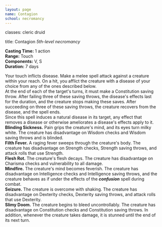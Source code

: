 ```yaml
---
layout: page
name: Contagion
school: necromancy
---
```

classes: cleric
         druid

title: Contagion 
_5th-level necromancy_ 

**Casting Time:** 1 action    
**Range:** Touch   
**Components:** V, S    
**Duration:** 7 days 

Your touch inflicts disease. Make a melee spell attack against a creature within your reach. On a hit, you afflict the creature with a disease of your choice from any of the ones described below.    
At the end of each of the target's turns, it must make a Constitution saving throw. After failing three of these saving throws, the disease's effects last for the duration, and the creature stops making these saves. After succeeding on three of these saving throws, the creature recovers from the disease, and the spell ends.    
Since this spell induces a natural disease in its target, any effect that removes a disease or otherwise ameliorates a disease's effects apply to it.    
**Blinding Sickness.** Pain grips the creature's mind, and its eyes turn milky white. The creature has disadvantage on Wisdom checks and Wisdom saving throws and is blinded.    
**Filth Fever.** A raging fever sweeps through the creature's body. The creature has disadvantage on Strength checks, Strength saving throws, and attack rolls that use Strength.    
**Flesh Rot.** The creature's flesh decays. The creature has disadvantage on Charisma checks and vulnerability to all damage.    
**Mindfire.** The creature's mind becomes feverish. The creature has disadvantage on Intelligence checks and Intelligence saving throws, and the creature behaves as if under the effects of the **_confusion_** spell during combat.    
**Seizure.** The creature is overcome with shaking. The creature has disadvantage on Dexterity checks, Dexterity saving throws, and attack rolls that use Dexterity.    
**Slimy Doom.** The creature begins to bleed uncontrollably. The creature has disadvantage on Constitution checks and Constitution saving throws. In addition, whenever the creature takes damage, it is stunned until the end of its next turn. 
